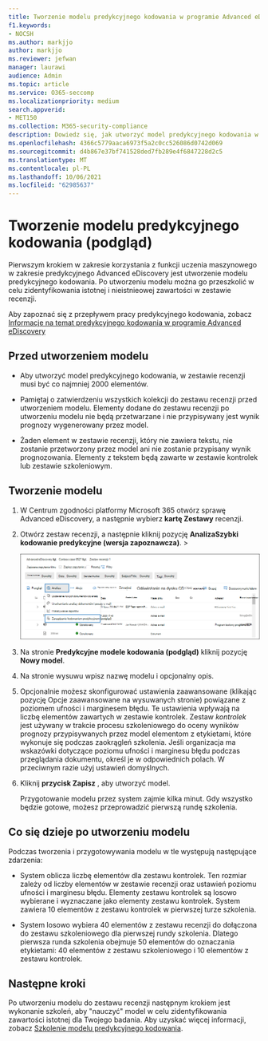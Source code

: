```yaml
---
title: Tworzenie modelu predykcyjnego kodowania w programie Advanced eDiscovery
f1.keywords:
- NOCSH
ms.author: markjjo
author: markjjo
ms.reviewer: jefwan
manager: laurawi
audience: Admin
ms.topic: article
ms.service: O365-seccomp
ms.localizationpriority: medium
search.appverid:
- MET150
ms.collection: M365-security-compliance
description: Dowiedz się, jak utworzyć model predykcyjnego kodowania w programie Advanced eDiscovery. Jest to pierwszy krok w zakresie korzystania z funkcji uczenia maszynowego w programie Advanced eDiscovery w celu zidentyfikowania istotnej i nieistnieowej zawartości w zestawie recenzji.
ms.openlocfilehash: 4366c5779aaca6973f5a2c0cc526086d0742d069
ms.sourcegitcommit: d4b867e37bf741528ded7fb289e4f6847228d2c5
ms.translationtype: MT
ms.contentlocale: pl-PL
ms.lasthandoff: 10/06/2021
ms.locfileid: "62985637"
---
```

# <a name="create-a-predictive-coding-model-preview"></a>Tworzenie modelu predykcyjnego kodowania (podgląd)

Pierwszym krokiem w zakresie korzystania z funkcji uczenia maszynowego w zakresie predykcyjnego Advanced eDiscovery jest utworzenie modelu predykcyjnego kodowania. Po utworzeniu modelu można go przeszkolić w celu zidentyfikowania istotnej i nieistnieowej zawartości w zestawie recenzji.

Aby zapoznać się z przepływem pracy predykcyjnego kodowania, zobacz [Informacje na temat predykcyjnego kodowania w programie Advanced eDiscovery](predictive-coding-overview.md#the-predictive-coding-workflow)

## <a name="before-you-create-a-model"></a>Przed utworzeniem modelu

- Aby utworzyć model predykcyjnego kodowania, w zestawie recenzji musi być co najmniej 2000 elementów.

- Pamiętaj o zatwierdzeniu wszystkich kolekcji do zestawu recenzji przed utworzeniem modelu. Elementy dodane do zestawu recenzji po utworzeniu modelu nie będą przetwarzane i nie przypisywany jest wynik prognozy wygenerowany przez model.

- Żaden element w zestawie recenzji, który nie zawiera tekstu, nie zostanie przetworzony przez model ani nie zostanie przypisany wynik prognozowania. Elementy z tekstem będą zawarte w zestawie kontrolek lub zestawie szkoleniowym.

## <a name="create-a-model"></a>Tworzenie modelu

1. W Centrum zgodności platformy Microsoft 365 otwórz sprawę Advanced eDiscovery, a następnie wybierz **kartę Zestawy** recenzji.

2. Otwórz zestaw recenzji, a następnie kliknij pozycję **AnalizaSzybki kodowanie predykcyjne (wersja zapoznawcza)**. > 

   ![Kliknij menu rozwijane Analiza w recenzji, aby przejść do strony Predykcyjne kodowanie.](..\media\ManagePredictiveCoding.png)

3. Na stronie **Predykcyjne modele kodowania (podgląd)** kliknij pozycję **Nowy model**.

4. Na stronie wysuwu wpisz nazwę modelu i opcjonalny opis.

5. Opcjonalnie możesz skonfigurować ustawienia zaawansowane (klikając pozycję Opcje zaawansowane  na wysuwanych stronie) powiązane z poziomem ufności i marginesem błędu. Te ustawienia wpływają na liczbę elementów zawartych w zestawie kontrolek. Zestaw *kontrolek* jest używany w trakcie procesu szkoleniowego do oceny wyników prognozy przypisywanych przez model elementom z etykietami, które wykonuje się podczas zaokrągleń szkolenia. Jeśli organizacja ma wskazówki dotyczące poziomu ufności i marginesu błędu podczas przeglądania dokumentu, określ je w odpowiednich polach. W przeciwnym razie użyj ustawień domyślnych.

6. Kliknij **przycisk Zapisz** , aby utworzyć model.

   Przygotowanie modelu przez system zajmie kilka minut. Gdy wszystko będzie gotowe, możesz przeprowadzić pierwszą rundę szkolenia.

## <a name="what-happens-after-you-create-a-model"></a>Co się dzieje po utworzeniu modelu

Podczas tworzenia i przygotowywania modelu w tle występują następujące zdarzenia:

- System oblicza liczbę elementów dla zestawu kontrolek. Ten rozmiar zależy od liczby elementów w zestawie recenzji oraz ustawień poziomu ufności i marginesu błędu. Elementy zestawu kontrolek są losowo wybierane i wyznaczane jako elementy zestawu kontrolek. System zawiera 10 elementów z zestawu kontrolek w pierwszej turze szkolenia.

- System losowo wybiera 40 elementów z zestawu recenzji do dołączona do zestawu szkoleniowego dla pierwszej rundy szkolenia. Dlatego pierwsza runda szkolenia obejmuje 50 elementów do oznaczania etykietami: 40 elementów z zestawu szkoleniowego i 10 elementów z zestawu kontrolek.

## <a name="next-steps"></a>Następne kroki

Po utworzeniu modelu do zestawu recenzji następnym krokiem jest wykonanie szkoleń, aby "nauczyć" model w celu zidentyfikowania zawartości istotnej dla Twojego badania. Aby uzyskać więcej informacji, zobacz [Szkolenie modelu predykcyjnego kodowania](predictive-coding-train-model.md).
